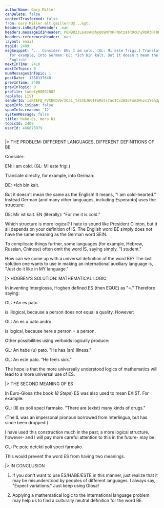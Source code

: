 ```yaml
---
authorName: Gary Miller
canDelete: false
contentTrasformed: false
from: Gary Miller &lt;gmillernd@...&gt;
headers.inReplyToHeader: .nan
headers.messageIdInHeader: PENBR2JLaUxvM3hyQ09MTmRFNGtzaTR0cGh2RUR3RF9BMG1GOVgxZXFwVDBlN1IrVThxQUBtYWlsLmdtYWlsLmNvbT4=
headers.referencesHeader: .nan
layout: email
msgId: 2409
msgSnippet: '... Consider: EN: I am cold. (GL: Mi este frigi.) Translate directly,
  for example, into German: DE: *Ich bin kalt. But it doesn t mean the same as the
  English!'
nextInTime: 2410
nextInTopic: 0
numMessagesInTopic: 1
postDate: '1350137648'
prevInTime: 2408
prevInTopic: 0
profile: tweety08092002
replyTo: LIST
senderId: isRTEFQ_PVXDGDVerXO31_Ta54EJ6OIFuRmtsTauTCxzW2oFomZMnzs1Yeh3pGPZwFuZqZKxu70zBPMYuwxVQg-Q9nCQu8Yz
spamInfo.isSpam: false
spamInfo.reason: '12'
systemMessage: false
title: Habe-Es, mero bi
topicId: 2409
userId: 486875979
---
```


|> THE PROBLEM: DIFFERENT LANGUAGES, DIFFERENT DEFINITIONS OF BE

Consider:

EN: I am cold.
(GL: Mi este frigi.)

Translate directly, for example, into German:

DE: *Ich bin kalt.

But it doesn't mean the same as the English! It means, "I am
cold-hearted." Instead German (and many other languages, including
Esperanto) uses the structure:

DE: Mir ist kalt.
EN (literally): "For me it is cold."

Which structure is more logical? I hate to sound like President
Clinton, but it all depends on your definition of IS. The English word
BE simply does not have the same meaning as the German word SEIN.

To complicate things further, some languages (for example, Hebrew,
Russian, Chinese) often omit the word IS, saying simply, "I student."

How can we come up with a universal definition of the word BE? The
last solution one wants to use in making an international auxiliary
language is, "Just do it like in MY language."

|> HOGBEN'S SOLUTION: MATHEMATICAL LOGIC

In inventing Interglossa, Hogben defined ES (then EQUE) as "=."
Therefore saying:

GL: *An es pato.

is illogical, because a person does not equal a quality. However:

GL: An es u pato andro.

is logical, because here a person = a person.

Other possibilities using verboids logically produce:

GL: An habe (u) pato.
"He has (an) illness."

GL: An este pato.
"He feels sick."

The hope is that the more universally understood logics of mathematics
will lead to a more universal use of ES.

|> THE SECOND MEANING OF ES

In Euro-Glosa (the book _18 Steps_) ES was also used to mean EXIST. For example:

GL: (Il) es poli speci farmako.
"There are (exist) many kinds of drugs."

(The IL was an impersonal pronoun borrowed from Interlingua, but has
since been dropped.)

I have used this construction much in the past; a more logical
structure, however- and I will pay more careful attention to this in
the future- may be:

GL: Pe pote detekti poli speci farmako.

This would prevent the word ES from having two meanings.

|> IN CONCLUSION

1) If you don't want to use ES/HABE/ESTE in this manner, just realize
that it may be misunderstood by peoples of different languages. I
always say, "Expect variations." Just keep using Glosa!

2) Applying a mathematical logic to the international language problem
may help us to find a culturally neutral definition for the word BE.

